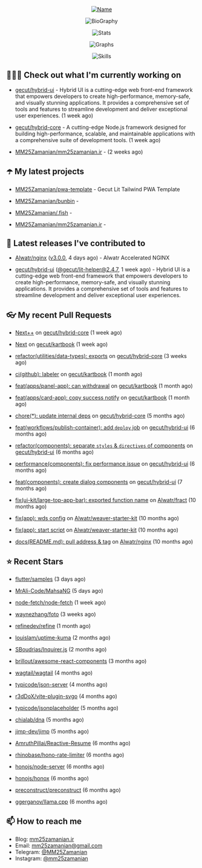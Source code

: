 <p align="center">
  <a href="https://github.com/MM25Zamanian">
    <img
      src="https://readme-typing-svg.demolab.com?font=Comic+Neue&weight=800&size=30&duration=4000&pause=1000&color=04F759&center=true&vCenter=true&multiline=true&repeat=false&width=462&lines=S.+MohammadMahdi+Zamanian"
      alt="Name"
    />
  </a>
</p>

<p align="center">
  <img
    src="https://readme-typing-svg.demolab.com?font=Comic+Neue&duration=4000&pause=1000&color=04F759&center=true&vCenter=true&lines=Junior+Full-Stack+Developer;Focusing+on+Front-End+With+Best+Practice;Trying+to+Learn+SW+Architecture+Patterns"
    alt="BioGraphy"
  />
</p>

<p align="center">
  <img src="https://streak-stats.demolab.com/?user=MM25Zamanian&hide_border=true&border_radius=0&date_format=j%20M%5B%20Y%5D&mode=weekly&card_width=400&background=000802&sideLabels=04F759&dates=04F759&sideNums=04F759&currStreakNum=04F759&ring=04F759&currStreakLabel=04F759&fire=EB4705&hide_longest_streak=true" alt="Stats" />
</p>

<p align="center">
  <img
    src="https://github-readme-activity-graph.vercel.app/graph?username=MM25Zamanian&bg_color=000802&color=04F759&line=04F759&point=ffffff&area=true&hide_border=true"
    alt="Graphs"
  />
</p>

<p align="center">
  <img
    src="https://skillicons.dev/icons?i=androidstudio,arduino,bash,bootstrap,cpp,ts,codepen,css,django,docker,figma,linux,lit,md,mongodb,nginx,nodejs,py,vscode,vite&perline=10"
    alt="Skills"
  />
</p>


## 👨🏻‍💻 Check out what I'm currently working on



- [gecut/hybrid-ui](https://github.com/gecut/hybrid-ui) - Hybrid UI is a cutting-edge web front-end framework that empowers developers to create high-performance, memory-safe, and visually stunning applications. It provides a comprehensive set of tools and features to streamline development and deliver exceptional user experiences. (1 week ago)

- [gecut/hybrid-core](https://github.com/gecut/hybrid-core) - A cutting-edge Node.js framework designed for building high-performance, scalable, and maintainable applications with a comprehensive suite of development tools. (1 week ago)

- [MM25Zamanian/mm25zamanian.ir](https://github.com/MM25Zamanian/mm25zamanian.ir) -  (2 weeks ago)

## ☂️ My latest projects



- [MM25Zamanian/pwa-template](https://github.com/MM25Zamanian/pwa-template) - Gecut Lit Tailwind PWA Template

- [MM25Zamanian/bunbin](https://github.com/MM25Zamanian/bunbin) - 

- [MM25Zamanian/.fish](https://github.com/MM25Zamanian/.fish) - 

- [MM25Zamanian/mm25zamanian.ir](https://github.com/MM25Zamanian/mm25zamanian.ir) - 

## 🎉 Latest releases I've contributed to



- [Alwatr/nginx](https://github.com/Alwatr/nginx) ([v3.0.0](https://github.com/Alwatr/nginx/releases/tag/v3.0.0), 4 days ago) - Alwatr Accelerated NGINX

- [gecut/hybrid-ui](https://github.com/gecut/hybrid-ui) ([@gecut/lit-helper@2.4.7](https://github.com/gecut/hybrid-ui/releases/tag/%40gecut/lit-helper%402.4.7), 1 week ago) - Hybrid UI is a cutting-edge web front-end framework that empowers developers to create high-performance, memory-safe, and visually stunning applications. It provides a comprehensive set of tools and features to streamline development and deliver exceptional user experiences.

## 👓 My recent Pull Requests



- [Next&#43;&#43;](https://github.com/gecut/hybrid-core/pull/174) on [gecut/hybrid-core](https://github.com/gecut/hybrid-core) (1 week ago)

- [Next](https://github.com/gecut/kartbook/pull/204) on [gecut/kartbook](https://github.com/gecut/kartbook) (1 week ago)

- [refactor(utilities/data-types): exports](https://github.com/gecut/hybrid-core/pull/173) on [gecut/hybrid-core](https://github.com/gecut/hybrid-core) (3 weeks ago)

- [ci(github): labeler](https://github.com/gecut/kartbook/pull/203) on [gecut/kartbook](https://github.com/gecut/kartbook) (1 month ago)

- [feat(apps/panel-app): can withdrawal](https://github.com/gecut/kartbook/pull/202) on [gecut/kartbook](https://github.com/gecut/kartbook) (1 month ago)

- [feat(apps/card-app): copy success notify](https://github.com/gecut/kartbook/pull/201) on [gecut/kartbook](https://github.com/gecut/kartbook) (1 month ago)

- [chore(*): update internal deps](https://github.com/gecut/hybrid-core/pull/112) on [gecut/hybrid-core](https://github.com/gecut/hybrid-core) (5 months ago)

- [feat(workflows/publish-container): add `deploy` job](https://github.com/gecut/hybrid-ui/pull/85) on [gecut/hybrid-ui](https://github.com/gecut/hybrid-ui) (6 months ago)

- [refactor(components): separate `styles` &amp; `directives` of components](https://github.com/gecut/hybrid-ui/pull/83) on [gecut/hybrid-ui](https://github.com/gecut/hybrid-ui) (6 months ago)

- [performance(components): fix performance issue](https://github.com/gecut/hybrid-ui/pull/58) on [gecut/hybrid-ui](https://github.com/gecut/hybrid-ui) (6 months ago)

- [feat(components): create dialog components](https://github.com/gecut/hybrid-ui/pull/26) on [gecut/hybrid-ui](https://github.com/gecut/hybrid-ui) (7 months ago)

- [fix(ui-kit/large-top-app-bar): exported function name](https://github.com/Alwatr/fract/pull/155) on [Alwatr/fract](https://github.com/Alwatr/fract) (10 months ago)

- [fix(app): wds config](https://github.com/Alwatr/weaver-starter-kit/pull/48) on [Alwatr/weaver-starter-kit](https://github.com/Alwatr/weaver-starter-kit) (10 months ago)

- [fix(app): start script](https://github.com/Alwatr/weaver-starter-kit/pull/47) on [Alwatr/weaver-starter-kit](https://github.com/Alwatr/weaver-starter-kit) (10 months ago)

- [docs(README.md): pull address &amp; tag](https://github.com/Alwatr/nginx/pull/21) on [Alwatr/nginx](https://github.com/Alwatr/nginx) (10 months ago)

## ⭐ Recent Stars



- [flutter/samples](https://github.com/flutter/samples) (3 days ago)

- [MrAli-Code/MahsaNG](https://github.com/MrAli-Code/MahsaNG) (5 days ago)

- [node-fetch/node-fetch](https://github.com/node-fetch/node-fetch) (1 week ago)

- [waynezhang/foto](https://github.com/waynezhang/foto) (3 weeks ago)

- [refinedev/refine](https://github.com/refinedev/refine) (1 month ago)

- [louislam/uptime-kuma](https://github.com/louislam/uptime-kuma) (2 months ago)

- [SBoudrias/Inquirer.js](https://github.com/SBoudrias/Inquirer.js) (2 months ago)

- [brillout/awesome-react-components](https://github.com/brillout/awesome-react-components) (3 months ago)

- [wagtail/wagtail](https://github.com/wagtail/wagtail) (4 months ago)

- [typicode/json-server](https://github.com/typicode/json-server) (4 months ago)

- [r3dDoX/vite-plugin-svgo](https://github.com/r3dDoX/vite-plugin-svgo) (4 months ago)

- [typicode/jsonplaceholder](https://github.com/typicode/jsonplaceholder) (5 months ago)

- [chialab/dna](https://github.com/chialab/dna) (5 months ago)

- [jimp-dev/jimp](https://github.com/jimp-dev/jimp) (5 months ago)

- [AmruthPillai/Reactive-Resume](https://github.com/AmruthPillai/Reactive-Resume) (6 months ago)

- [rhinobase/hono-rate-limiter](https://github.com/rhinobase/hono-rate-limiter) (6 months ago)

- [honojs/node-server](https://github.com/honojs/node-server) (6 months ago)

- [honojs/honox](https://github.com/honojs/honox) (6 months ago)

- [preconstruct/preconstruct](https://github.com/preconstruct/preconstruct) (6 months ago)

- [ggerganov/llama.cpp](https://github.com/ggerganov/llama.cpp) (6 months ago)

## 📫 How to reach me

- Blog: [mm25zamanian.ir](https://mm25zamanian.ir)
- Email: [mm25zamanian@gmail.com](mailto://mm25zamanian@gmail.com)
- Telegram: [@MM25Zamanian](https://t.me/MM25Zamanian)
- Instagram: [@mm25zamanian](https://instagram.com/mm25zamanian)
